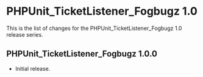 PHPUnit_TicketListener_Fogbugz 1.0
==================================

This is the list of changes for the PHPUnit_TicketListener_Fogbugz 1.0 release series.

PHPUnit_TicketListener_Fogbugz 1.0.0
------------------------------------

* Initial release.
